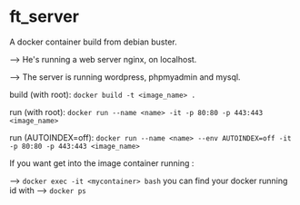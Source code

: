 # ft_server

A docker container build from debian buster.

--> He's running a web server nginx, on localhost.

--> The server is running wordpress, phpmyadmin and mysql.

build (with root): 		``docker build -t <image_name> .``

run (with root): 		``docker run --name <name> -it -p 80:80 -p 443:443 <image_name>``

run (AUTOINDEX=off):	``docker run --name <name> --env AUTOINDEX=off -it -p 80:80 -p 443:443 <image_name>``

If you want get into the image container running :

--> ``docker exec -it <mycontainer> bash``
you can find your docker running id with --> ``docker ps``
